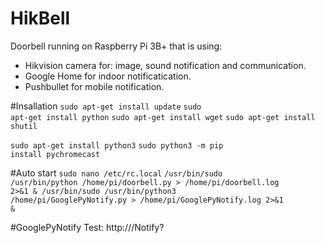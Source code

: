 # HikBell
Doorbell running on Raspberry Pi 3B+ that is using:
* Hikvision camera for: image, sound notification and communication.
* Google Home for indoor notificatication.
* Pushbullet for mobile notification.

#Insallation
<code>sudo apt-get install update</code>
<code>sudo apt-get install python</code>
<code>sudo apt-get install wget</code>
<code>sudo apt-get install shutil</code>

<code>sudo apt-get install python3</code>
<code>sudo python3 -m pip install pychromecast</code>

#Auto start
<code>sudo nano /etc/rc.local</code>
<code>/usr/bin/sudo /usr/bin/python /home/pi/doorbell.py > /home/pi/doorbell.log 2>&1 &
/usr/bin/sudo /usr/bin/python3 /home/pi/GooglePyNotify.py > /home/pi/GooglePyNotify.log 2>&1 &
</code>

#GooglePyNotify
Test: http://<ip>/Notify?<message>